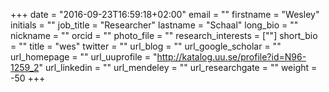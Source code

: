 +++
date = "2016-09-23T16:59:18+02:00"
email = ""
firstname = "Wesley"
initials = ""
job_title = "Researcher"
lastname = "Schaal"
long_bio = ""
nickname = ""
orcid = ""
photo_file = ""
research_interests = [""]
short_bio = ""
title = "wes"
twitter = ""
url_blog = ""
url_google_scholar = ""
url_homepage = ""
url_uuprofile = "http://katalog.uu.se/profile?id=N96-1259_2"
url_linkedin = ""
url_mendeley = ""
url_researchgate = ""
weight = -50
+++

